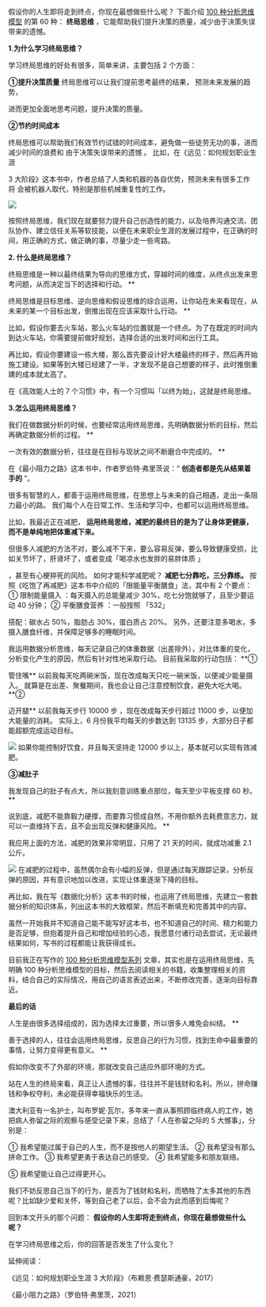 假设你的人生即将走到终点，你现在最想做些什么呢？  下面介绍 [100 种分析思维模型](https://mp.weixin.qq.com/mp/appmsgalbum?__biz=MzA4ODE2OTIxMw==&action=getalbum&album_id=1701638273011351554#wechat_redirect) 的第 60 种： **终局思维** ，它能帮助我们提升决策的质量，减少由于决策失误带来的遗憾。

**1.为什么学习终局思维？**

学习终局思维的好处有很多，简单来讲，主要包括 2 个方面： 

**①提升决策质量** 终局思维可以让我们提前思考最终的结果，  预测未来发展的趋  势，

进而更加全面地思考问题，提升决策的质量。 

**②节约时间成本**

终局思维可以帮助我们有效节约试错的时间成本，避免做一些徒劳无功的事，进而减少时间的浪费和  由于决策失误带来的遗憾  。  比如，在《远见：如何规划职业生涯

3 大阶段》这本书中，作者总结了人类和机器的各自优势，预测未来有很多工作  将  会被机器人取代，特别是那些机械重复性的工作。

![](https://mmbiz.qpic.cn/mmbiz_jpg/giaycic3UNwo1dbFU5iaawVDrp7kviaLGNSgFBHhg5g0xpnKXUme00GYL4pCVhOfUIaKbJV6lMvfED2UZ2cwMMbLnA/640?wx_fmt=jpeg) 

按照终局思维，我们现在就要努力提升自己创造性的能力，以及培养沟通交流、团队协作、建立信任关系等软技能，以便在未来职业生涯的发展过程中，在正确的时间，用正确的方式，做正确的事，尽量少走一些弯路。

**2. 什么是终局思维？**

 终局思维是一种以最终结果为导向的思维方式，穿越时间的维度，从终点出发来思考问题，从而决定当下的选择和行动。  **

终局思维是目标思维、逆向思维和假设思维的综合运用，让你站在未来看现在，从未来的某一个目标出发，倒推出现在应该采取什么行动。  **

比如，假设你要去火车站，那么火车站的位置就是一个终点。为了在既定的时间内到达火车站，你需要提前做好规划，选择合适的出发时间和出行工具。

再比如，假设你要建设一栋大楼，那么首先要设计好大楼最终的样子，然后再开始施工建设。如果等到大楼已经建了一半，才发现不是自己想要的样子，此时推倒重建的成本就太高了。

在《高效能人士的 7 个习惯》中，有一个习惯叫「以终为始」，这就是终局思维。

**3.怎么运用终局思维？**

我们在做数据分析的时候，也要经常运用终局思维，先明确数据分析的目标，然后再确定数据分析的过程。  **

一次有效的数据分析，往往是在目标与现状之间不断磨合中完成的。  **  

在《最小阻力之路》这本书中，作者罗伯特·弗里茨说：“ **创造者都是先从结果着手的** ”。

很多有智慧的人，都善于运用终局思维，在思想上与未来的自己相遇，走出一条阻力最小的路。  我们每个人在日常工作、生活和学习中，也都可以运用终局思维。

比如，我最近正在减肥， **运用终局思维，减肥的最终目的是为了让身体更健康，而不是单纯地把体重减下来。**

但很多人减肥的方法不对，要么减不下来，要么容易反弹，要么导致健康受损，比如关节坏了，肝肾坏了，或者变成「喝凉水也发胖的易胖体质  」

，甚至有心梗猝死的风险。  如何才能科学减肥呢？  **减肥七分靠吃，三分靠练。** 按照《吃饱了再减肥》这本书中介绍的「限能量平衡膳食」法，其中有 2 个要点：  ①  限制能量摄入  ：每天摄入的总能量减少 30%，吃七分饱就够了，且至少要运动 40 分钟；  ②  平衡膳食营养  ：一般按照 「532」

搭配：碳水占 50%，脂肪占 30%，蛋白质占 20%。  另外，还要注意多喝水，多摄入膳食纤维，并保障足够多的睡眠时间。

我运用数据分析思维，每天记录自己的体重数据（出差除外），对比体重的变化，分析变化产生的原因，然后有针对性地采取行动。  目前我采取的行动包括：  **①

管住嘴** 以前我每天吃两碗米饭，现在改成每天只吃一碗米饭，以便减少能量摄入。  就算是在出差、聚餐期间，我也会让自己注意控制饮食，避免大吃大喝。  **②

迈开腿** 以前我每天步行 10000 步 ，现在改成每天步行超过 11000 步，以便加大能量的消耗。  实际上，6 月份我平均每天的步数达到 13135 步，大部分日子都能超额完成运动目标。

![](https://mmbiz.qpic.cn/mmbiz_jpg/giaycic3UNwo1dbFU5iaawVDrp7kviaLGNSgIdPdzv9Er7npeLKqN9Z8kFMBiad9D8fUQY6g0E7tOR9xc7FdCjbTj3w/640?wx_fmt=jpeg) 如果你能控制好饮食，并且每天坚持走 12000 步以上，基本就可以实现有效减肥。 

**③减肚子**

我发现自己的肚子有点大，所以我刻意训练重点部位，每天至少平板支撑 60 秒。  **

说到底，减肥不能靠毅力硬撑，而要靠习惯成自然，不用你额外去耗费意志力，就可以一直维持下去，且不会出现反弹和健康风险。  **

我应用上面的方法，减肥的效果非常明显，只用了 21 天的时间，就成功减重 2.1 公斤。

![](https://mmbiz.qpic.cn/mmbiz_png/giaycic3UNwo1dbFU5iaawVDrp7kviaLGNSgwniciavh8tbIl62opzgHfwTh8shJ3d6tHQR1NWP1icstpjnLWaZFYlianA/640?wx_fmt=png) 在减肥的过程中，虽然偶尔会有小幅的反弹，但是通过每天跟踪记录，分析反弹的原因，并有意识地加以改进，实现让体重逐渐下降的目标。

再比如，我在写《数据化分析》这本书的时候，也运用了终局思维，先建立一套数据分析的知识体系，列出这本书的大致框架，然后不断填充和完善其中的内容。

虽然一开始我并不知道自己能不能写好这本书，也不知道自己的时间、精力和能力是否足够，但抱着提升自己和增加经验的心态，我愿意付诸行动去尝试，无论最终结果如何，写书的过程都能让我获得成长。

目前我正在写作的 [100 种分析思维模型系列](https://mp.weixin.qq.com/mp/appmsgalbum?__biz=MzA4ODE2OTIxMw==&action=getalbum&album_id=1701638273011351554#wechat_redirect) 文章，其实也是在运用终局思维，先明确 100 种分析思维模型的目标，然后去阅读相关的书籍，收集整理相关的资料，结合自己的实际情况，用自己的语言表述出来，不断修改完善，逐渐向目标靠近。  

**最后的话**

人生是由很多选择组成的，因为选择太过重要，所以很多人难免会纠结。  **

善于选择的人，往往会运用终局思维，反思自己的行为习惯，找到生命中最重要的事情，让努力变得更有意义。  **

假如你改变不了外部的环境，那就改变自己适应外部环境的方式。

站在人生的终局来看，真正让人遗憾的事，往往并不是钱财和名利。所以，拼命赚钱和争权夺利，未必能获得幸福快乐的生活。

澳大利亚有一名护士，叫布罗妮·瓦尔，多年来一直从事照顾临终病人的工作，她把病人弥留之际的观察与感受记录下来，总结了「人在弥留之际的 5 大憾事」，分别是：

① 我希望能过属于自己的人生，而不是按他人的期望生活。  ② 我希望没有那么拼命工作。  ③ 我希望更勇于表达自己的感受。  ④ 我希望能多和朋友联络。

⑤ 我希望能让自己过得更开心。

我们不妨反思自己当下的行为，是否为了钱财和名利，而牺牲了太多其他的东西呢？比如缺少爱和关怀，等到自己老了以后，会不会为此而感到后悔呢？

回到本文开头的那个问题： **假设你的人生即将走到终点，你现在最想做些什么呢？**

 在学习终局思维之后，你的回答是否发生了什么变化？

延伸阅读：

《远见：如何规划职业生涯 3 大阶段》（布赖恩·费瑟斯通豪，2017）

《最小阻力之路》（罗伯特·弗里茨，2021） 